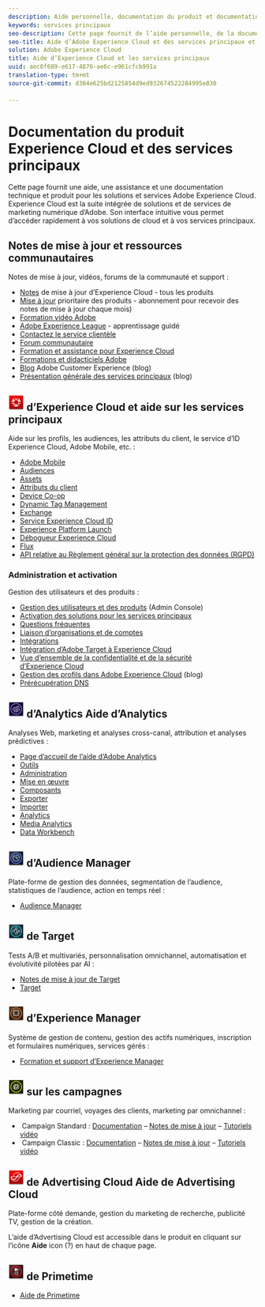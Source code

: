```yaml
---
description: Aide personnelle, documentation du produit et documentation technique pour Adobe Experience Cloud. Experience Cloud est la suite intégrée de solutions et de services de marketing numérique d’Adobe.
keywords: services principaux
seo-description: Cette page fournit de l’aide personnelle, de la documentation sur les produits et de la documentation technique pour Experience Cloud.
seo-title: Aide d’Adobe Experience Cloud et des services principaux et documentation du produit.
solution: Adobe Experience Cloud
title: Aide d’Experience Cloud et les services principaux
uuid: aec6f689-e617-4876-ae6c-e961cfcb991a
translation-type: tm+mt
source-git-commit: d304e625bd2125854d9ed932674522284995e030

---
```



# Documentation du produit Experience Cloud et des services principaux

Cette page fournit une aide, une assistance et une documentation technique et produit pour les solutions et services Adobe Experience Cloud. Experience Cloud est la suite intégrée de solutions et de services de marketing numérique d’Adobe. Son interface intuitive vous permet d’accéder rapidement à vos solutions de cloud et à vos services principaux.

## Notes de mise à jour et ressources communautaires

Notes de mise à jour, vidéos, forums de la communauté et support :

* [Notes](https://docs.adobe.com/content/help/en/release-notes/experience-cloud/current.html) de mise à jour d’Experience Cloud - tous les produits
* [Mise à jour](https://www.adobe.com/subscription/priority-product-update.html) prioritaire des produits - abonnement pour recevoir des notes de mise à jour chaque mois)
* [Formation vidéo Adobe](https://helpx.adobe.com/experience-cloud/tutorials.html)
* [Adobe Experience League](https://landing.adobe.com/experience-league/) - apprentissage guidé
* [Contactez le service clientèle](https://helpx.adobe.com/contact/enterprise-support.ec.html)
* [Forum communautaire](https://forums.adobe.com/community/experience-cloud)
* [Formation et assistance pour Experience Cloud](https://helpx.adobe.com/support/experience-cloud.html)
* [Formations et didacticiels Adobe](https://helpx.adobe.com/learning.html?promoid=KAUDK)
* [Blog](https://theblog.adobe.com/customer-experience/) Adobe Customer Experience (blog)
* [Présentation générale des services principaux](https://theblog.adobe.com/part-2-capturing-leveraging-consumer-behavior-adobe-marketing-cloud/) (blog)

## ![Aide](assets/experience_cloud_appicon_32.png) d’Experience Cloud et aide sur les services principaux

Aide sur les profils, les audiences, les attributs du client, le service d’ID Experience Cloud, Adobe Mobile, etc. :

* [Adobe Mobile](https://docs.adobe.com/content/help/en/mobile-services/using/home.html)
* [Audiences](https://docs.adobe.com/content/help/en/core-services/interface/audiences/audience-library.html)
* [Assets](experience-cloud-assets/experience-cloud-assets.md)
* [Attributs du client](https://docs.adobe.com/content/help/en/core-services/interface/customer-attributes/attributes.html)
* [Device Co-op](https://docs.adobe.com/content/help/en/device-co-op/using/home.html)
* [Dynamic Tag Management](https://docs.adobe.com/content/help/en/dtm/using/dtm-home.html)
* [Exchange](https://experiencecloud.adobeexchange.com/)
* [Service Experience Cloud ID](https://docs.adobe.com/content/help/en/id-service/using/home.html)
* [Experience Platform Launch](https://docs.adobelaunch.com/)
* [Débogueur Experience Cloud](https://marketing.adobe.com/resources/help/en_US/experience-cloud-debugger/)
* [Flux](feed.md)
* [API relative au Règlement général sur la protection des données (RGPD)](https://www.adobe.io/apis/experiencecloud/gdpr.html)

### Administration et activation

Gestion des utilisateurs et des produits :

* [Gestion des utilisateurs et des produits](admin-getting-started/admin-getting-started.md) (Admin Console)
* [Activation des solutions pour les services principaux](core-services/core-services.md)
* [Questions fréquentes](admin-getting-started/admin-getting-started.md)
* [Liaison d’organisations et de comptes](admin-getting-started/organizations.md)
* [Intégrations](marketing-cloud-integrations.md)
* [Intégration d’Adobe Target à Experience Cloud](https://docs.adobe.com/content/help/en/target/using/integrate/a4t/a4t.html)
* [Vue d’ensemble de la confidentialité et de la sécurité d’Experience Cloud](assets/Adobe-Marketing-Cloud-Privacy-and-Security-Overview.pdf)
* [Gestion des profils dans Adobe Experience Cloud](https://theblog.adobe.com/profile-management-adobe-marketing-cloud-comes-together/) (blog)
* [Prérécupération DNS](admin-getting-started/admin-getting-started.md#concept_6BC8C6856E3644F8956D7AD0A96383B7)

## ![Aide](assets/mc_analytics_32.png) d’Analytics Aide d’Analytics

Analyses Web, marketing et analyses cross-canal, attribution et analyses prédictives :

* [Page d’accueil de l’aide d’Adobe Analytics](https://docs.adobe.com/content/help/en/analytics/landing/home.html)
* [Outils](https://docs.adobe.com/content/help/en/analytics/analyze/home.html)
* [Administration](https://docs.adobe.com/content/help/en/analytics/admin/home.html)
* [Mise en œuvre](https://docs.adobe.com/content/help/en/analytics/implementation/home.html)
* [Composants](https://docs.adobe.com/content/help/en/analytics/components/home.html)
* [Exporter](https://docs.adobe.com/content/help/en/analytics/export/home.html)
* [Importer](https://docs.adobe.com/content/help/en/analytics/import/home.html)
* [Analytics](https://docs.adobe.com/content/help/en/analytics/integration/home.html)
* [Media Analytics](https://docs.adobe.com/content/help/en/media-analytics/using/media-overview.html)
* [Data Workbench](https://marketing.adobe.com/resources/help/en_US/insight/)

## ![Aide](assets/mc_audiencemanager_32.png) d’Audience Manager

Plate-forme de gestion des données, segmentation de l’audience, statistiques de l’audience, action en temps réel :

* [Audience Manager](https://docs.adobe.com/content/help/en/audience-manager/user-guide/aam-home.html)

## ![Aide](assets/mc_target_32.png) de Target

Tests A/B et multivariés, personnalisation omnichannel, automatisation et évolutivité pilotées par AI :

* [Notes de mise à jour de Target](https://docs.adobe.com/content/help/en/target/using/release-notes/release-notes.html)
* [Target](https://docs.adobe.com/content/help/en/target/using/target-home.html)

## ![Aide](assets/mc_experiencemanager_32.png) d’Experience Manager

Système de gestion de contenu, gestion des actifs numériques, inscription et formulaires numériques, services gérés :

* [Formation et support d’Experience Manager](https://helpx.adobe.com/support/experience-manager.html)

## ![Aide](assets/mc_campaign_32.png) sur les campagnes

Marketing par courriel, voyages des clients, marketing par omnichannel :

*  Campaign Standard : [Documentation](https://helpx.adobe.com/support/campaign/standard.html) – [Notes de mise à jour](https://docs.adobe.com/content/help/en/campaign-standard/using/release-notes/release-notes.html) – [Tutoriels vidéo](https://docs.adobe.com/content/help/en/campaign-learn/campaign-standard-tutorials/overview.html)
*  Campaign Classic : [Documentation](https://helpx.adobe.com/support/campaign/classic.html) – [Notes de mise à jour](https://docs.campaign.adobe.com/doc/AC/en/RN.html) – [Tutoriels vidéo](https://docs.adobe.com/content/help/en/campaign-learn/campaign-classic-tutorials/overview.html)

## ![Aide](assets/advertisingcloud_appicon_32.png) de Advertising Cloud Aide de Advertising Cloud

Plate-forme côté demande, gestion du marketing de recherche, publicité TV, gestion de la création.

L’aide d’Advertising Cloud est accessible dans le produit en cliquant sur l’icône **Aide** icon (?) en haut de chaque page.

## ![Aide](assets/primetime_app_32.png) de Primetime

* [Aide de Primetime](http://help.adobe.com/en_US/primetime/)

